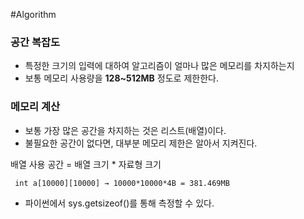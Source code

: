---
---
#Algorithm


### 공간 복잡도
+ 특정한 크기의 입력에 대하여 알고리즘이 얼마나 많은 메모리를 차지하는지
+ 보통 메모리 사용량을 **128~512MB** 정도로 제한한다.

### 메모리 계산
+ 보통 가장 많은 공간을 차지하는 것은 리스트(배열)이다.
+ 불필요한 공간이 없다면, 대부분 메모리 제한은 알아서 지켜진다.

배열 사용 공간 = 배열 크기 * 자료형 크기

```
 int a[10000][10000] → 10000*10000*4B = 381.469MB
```

+ 파이썬에서 sys.getsizeof()를 통해 측정할 수 있다.